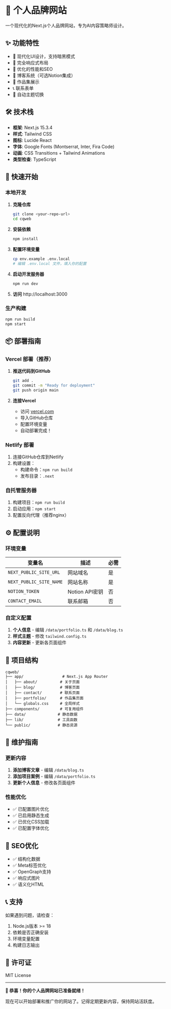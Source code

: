# 🚀 个人品牌网站

一个现代化的Next.js个人品牌网站，专为AI内容策略师设计。

## ✨ 功能特性

- 🎨 现代化UI设计，支持暗黑模式
- 📱 完全响应式布局
- 🚀 优化的性能和SEO
- 📝 博客系统（可选Notion集成）
- 🎯 作品集展示
- 📞 联系表单
- 🌙 自动主题切换

## 🛠️ 技术栈

- **框架**: Next.js 15.3.4
- **样式**: Tailwind CSS
- **图标**: Lucide React
- **字体**: Google Fonts (Montserrat, Inter, Fira Code)
- **动画**: CSS Transitions + Tailwind Animations
- **类型检查**: TypeScript

## 🚀 快速开始

### 本地开发

1. **克隆仓库**
   ```bash
   git clone <your-repo-url>
   cd cqweb
   ```

2. **安装依赖**
   ```bash
   npm install
   ```

3. **配置环境变量**
   ```bash
   cp env.example .env.local
   # 编辑 .env.local 文件，填入你的配置
   ```

4. **启动开发服务器**
   ```bash
   npm run dev
   ```

5. **访问** http://localhost:3000

### 生产构建

```bash
npm run build
npm start
```

## 📦 部署指南

### Vercel 部署（推荐）

1. **推送代码到GitHub**
   ```bash
   git add .
   git commit -m "Ready for deployment"
   git push origin main
   ```

2. **连接Vercel**
   - 访问 [vercel.com](https://vercel.com)
   - 导入GitHub仓库
   - 配置环境变量
   - 自动部署完成！

### Netlify 部署

1. 连接GitHub仓库到Netlify
2. 构建设置：
   - 构建命令：`npm run build`
   - 发布目录：`.next`

### 自托管服务器

1. 构建项目：`npm run build`
2. 启动应用：`npm start`
3. 配置反向代理（推荐nginx）

## ⚙️ 配置说明

### 环境变量

| 变量名 | 描述 | 必需 |
|--------|------|------|
| `NEXT_PUBLIC_SITE_URL` | 网站域名 | 是 |
| `NEXT_PUBLIC_SITE_NAME` | 网站名称 | 是 |
| `NOTION_TOKEN` | Notion API密钥 | 否 |
| `CONTACT_EMAIL` | 联系邮箱 | 否 |

### 自定义配置

1. **个人信息** - 编辑 `/data/portfolio.ts` 和 `/data/blog.ts`
2. **样式主题** - 修改 `tailwind.config.ts`
3. **内容更新** - 更新各页面组件

## 📁 项目结构

```
cqweb/
├── app/                 # Next.js App Router
│   ├── about/          # 关于页面
│   ├── blog/           # 博客页面
│   ├── contact/        # 联系页面
│   ├── portfolio/      # 作品集页面
│   └── globals.css     # 全局样式
├── components/         # 可复用组件
├── data/              # 静态数据
├── lib/               # 工具函数
└── public/            # 静态资源
```

## 🔧 维护指南

### 更新内容

1. **添加博客文章** - 编辑 `/data/blog.ts`
2. **添加项目案例** - 编辑 `/data/portfolio.ts`
3. **更新个人信息** - 修改各页面组件

### 性能优化

- ✅ 已配置图片优化
- ✅ 已启用静态生成
- ✅ 已优化CSS加载
- ✅ 已配置字体优化

## 🎯 SEO优化

- ✅ 结构化数据
- ✅ Meta标签优化
- ✅ OpenGraph支持
- ✅ 响应式图片
- ✅ 语义化HTML

## 📞 支持

如果遇到问题，请检查：

1. Node.js版本 >= 18
2. 依赖是否正确安装
3. 环境变量配置
4. 构建日志输出

## 📄 许可证

MIT License

---

**🎉 恭喜！你的个人品牌网站已准备就绪！**

现在可以开始部署和推广你的网站了。记得定期更新内容，保持网站活跃度。 